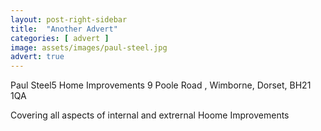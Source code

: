 ```yaml
---
layout: post-right-sidebar
title:  "Another Advert"
categories: [ advert ]
image: assets/images/paul-steel.jpg
advert: true
---
```

Paul Steel5
Home Improvements
9 Poole Road , Wimborne, Dorset, BH21 1QA

Covering all aspects of internal and extrernal Hoome Improvements 

